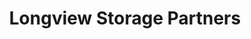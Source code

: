 ---
title: "Longview Storage Partners"
url: /west-branch/longview-storage-partners/
shop: Mieten
---
